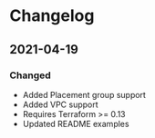 # Changelog

## 2021-04-19

### Changed

- Added Placement group support
- Added VPC support
- Requires Terraform >= 0.13
- Updated README examples
